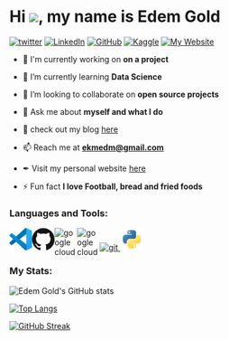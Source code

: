 <h1 align="Left">Hi <img src="https://media.giphy.com/media/hvRJCLFzcasrR4ia7z/giphy.gif" width="30px">, my name is Edem Gold</h1>

[![twitter](https://img.shields.io/badge/Twitter-1DA1F2?style=for-the-badge&logo=twitter&logoColor=white)](https://twitter.com/EdemGold1)
[![LinkedIn](https://img.shields.io/badge/LinkedIn-0077B5?style=for-the-badge&logo=linkedin&logoColor=white)](https://www.linkedin.com/in/edem-gold-06ab461b8/)
[![GitHub](https://img.shields.io/badge/GitHub-100000?style=for-the-badge&logo=github&logoColor=white)](https://github.com/EdemGold)
[![Kaggle](https://img.shields.io/badge/Kaggle-20BEFF?style=for-the-badge&logo=Kaggle&logoColor=white)](https://www.kaggle.com/edemgold)
[![My Website](https://img.shields.io/website?label=My-Webiste&style=for-the-badge&url=https%3A%2F%2Fcodestackr.com)](https://goldedem.hashnode.dev/)

- 🔭 I'm currently working on **on a project**

- 🌱 I’m currently learning **Data Science**

- 👯 I’m looking to collaborate on **open source projects**

- 💬 Ask me about **myself and what I do**

- 📖 check out my blog [here](https://goldedem.hashnode.dev/)

- 📫 Reach me at **ekmedm@gmail.com**
- ✒ Visit my personal website [here](https://goldedem.hashnode.dev/)

- ⚡ Fun fact **I love Football, bread and fried foods**

<h3 align="left">Languages and Tools:</h3>
<p align="left"> <a href="https://git-scm.com/" target="_blank"> <img src="https://www.vectorlogo.zone/logos/git-scm/git-scm-icon.svg" alt="git" width="40" height="40"/> </a> <a href="https://www.python.org" target="_blank"> <img src="https://raw.githubusercontent.com/devicons/devicon/master/icons/python/python-original.svg" alt="python" width="40" height="40"/> 
<img align="left" alt="Visual Studio Code" width="40" height = "40" src="https://raw.githubusercontent.com/github/explore/80688e429a7d4ef2fca1e82350fe8e3517d3494d/topics/visual-studio-code/visual-studio-code.png" />
<img align="left" alt="GitHub" width="40" height="40" src="https://raw.githubusercontent.com/github/explore/78df643247d429f6cc873026c0622819ad797942/topics/github/github.png" />
<img align="left" alt="google cloud" width="40" src="https://www.vectorlogo.zone/logos/google_cloud/google_cloud-icon.svg">
<img align="left" alt="google cloud" width="40" src="https://www.vectorlogo.zone/logos/golang/golang-vertical.svg">
</a> </p>

<h3 align="left">My Stats:</h3>

![Edem Gold's GitHub stats](https://github-readme-stats.vercel.app/api?username=EdemGold&show_icons=true&theme=tokyonight&count_private=true)

[![Top Langs](https://github-readme-stats.vercel.app/api/top-langs/?username=EdemGold&layout=compact&text_color=00FFD2&icon_color=007bff&bg_color=171c28)
](https://github.com/EdemGold/github-readme-stats)


[![GitHub Streak](http://github-readme-streak-stats.herokuapp.com?user=EdemGold&theme=tokyonight)](https://git.io/streak-stats)
